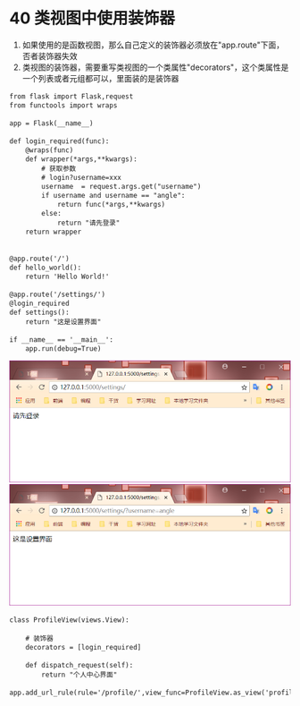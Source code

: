 # 40 类视图中使用装饰器

1. 如果使用的是函数视图，那么自己定义的装饰器必须放在"app.route"下面，否者装饰器失效
2. 类视图的装饰器，需要重写类视图的一个类属性"decorators"，这个类属性是一个列表或者元组都可以，里面装的是装饰器

```text
from flask import Flask,request
from functools import wraps

app = Flask(__name__)

def login_required(func):
    @wraps(func)
    def wrapper(*args,**kwargs):
        # 获取参数
        # login?username=xxx
        username  = request.args.get("username")
        if username and username == "angle":
            return func(*args,**kwargs)
        else:
            return "请先登录"
    return wrapper


@app.route('/')
def hello_world():
    return 'Hello World!'

@app.route('/settings/')
@login_required
def settings():
    return "这是设置界面"

if __name__ == '__main__':
    app.run(debug=True)
```

![](../.gitbook/assets/40.login_required.png)![](../.gitbook/assets/40.login.png)

```text
class ProfileView(views.View):

    # 装饰器
    decorators = [login_required]

    def dispatch_request(self):
        return "个人中心界面"

app.add_url_rule(rule='/profile/',view_func=ProfileView.as_view('profile'))
```

